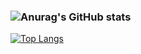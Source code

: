 ### ![Anurag's GitHub stats](https://github-readme-stats.vercel.app/api?username=Hanson-Tsai&show_icons=true&theme=radical)
[![Top Langs](https://github-readme-stats.vercel.app/api/top-langs/?username=Hanson-Tsai)](https://github.com/anuraghazra/github-readme-stats)

<!--
**Hanson-Tsai/Hanson-Tsai** is a ✨ _special_ ✨ repository because its `README.md` (this file) appears on your GitHub profile.

Here are some ideas to get you started:

- 🔭 I’m currently working on ...
- 🌱 I’m currently learning ...
- 👯 I’m looking to collaborate on ...
- 🤔 I’m looking for help with ...
- 💬 Ask me about ...
- 📫 How to reach me: ...
- 😄 Pronouns: ...
- ⚡ Fun fact: ...
-->
